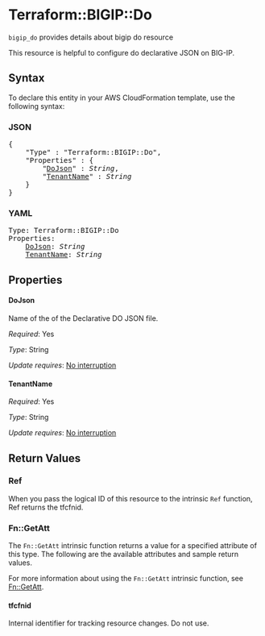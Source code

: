 # Terraform::BIGIP::Do

`bigip_do` provides details about bigip do resource

This resource is helpful to configure do declarative JSON on BIG-IP.

## Syntax

To declare this entity in your AWS CloudFormation template, use the following syntax:

### JSON

<pre>
{
    "Type" : "Terraform::BIGIP::Do",
    "Properties" : {
        "<a href="#dojson" title="DoJson">DoJson</a>" : <i>String</i>,
        "<a href="#tenantname" title="TenantName">TenantName</a>" : <i>String</i>
    }
}
</pre>

### YAML

<pre>
Type: Terraform::BIGIP::Do
Properties:
    <a href="#dojson" title="DoJson">DoJson</a>: <i>String</i>
    <a href="#tenantname" title="TenantName">TenantName</a>: <i>String</i>
</pre>

## Properties

#### DoJson

Name of the of the Declarative DO JSON file.

_Required_: Yes

_Type_: String

_Update requires_: [No interruption](https://docs.aws.amazon.com/AWSCloudFormation/latest/UserGuide/using-cfn-updating-stacks-update-behaviors.html#update-no-interrupt)

#### TenantName

_Required_: Yes

_Type_: String

_Update requires_: [No interruption](https://docs.aws.amazon.com/AWSCloudFormation/latest/UserGuide/using-cfn-updating-stacks-update-behaviors.html#update-no-interrupt)

## Return Values

### Ref

When you pass the logical ID of this resource to the intrinsic `Ref` function, Ref returns the tfcfnid.

### Fn::GetAtt

The `Fn::GetAtt` intrinsic function returns a value for a specified attribute of this type. The following are the available attributes and sample return values.

For more information about using the `Fn::GetAtt` intrinsic function, see [Fn::GetAtt](https://docs.aws.amazon.com/AWSCloudFormation/latest/UserGuide/intrinsic-function-reference-getatt.html).

#### tfcfnid

Internal identifier for tracking resource changes. Do not use.

